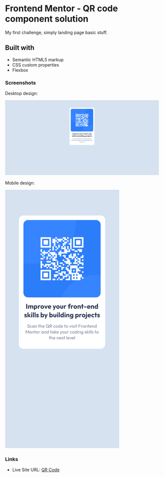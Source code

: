 # Frontend Mentor - QR code component solution

My first challenge, simply landing page basic stuff.

## Built with

- Semantic HTML5 markup
- CSS custom properties
- Flexbox

### Screenshots

Desktop design:

![](./screenshots/desktop.png)

Mobile design:

![](./screenshots/mobile.png)

### Links

- Live Site URL: [QR Code](https://kacperoni.github.io/qr-code-component-main/)
